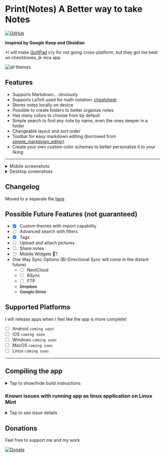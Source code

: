 # Print(Notes) A Better way to take Notes

[![GitHub](https://img.shields.io/github/license/RoBoT095/printnotes)](https://github.com/RoBoT095/printnotes/blob/main/LICENSE)

**Inspired by Google Keep and Obsidian**

\*I will make <a href='https://github.com/quillpad/quillpad'>QuillPad</a> cry for not going cross-platform, but they got me beat on checkboxes, jk nice app

<img src="https://github.com/RoBoT095/printnotes/blob/main/images/AllThemes.png?raw=true" alt="all themes" />

## Features

- Supports Markdown... obviously
- Supports LaTeX used for math notation: <a href='https://quickref.me/latex'>cheatsheet</a>
- Stores notes locally on device
- Possible to create folders to better organize notes
- Has many colors to choose from by default
- Simple search to find any note by name, even the ones deeper in a folder
- Changeable layout and sort order
- Toolbar for easy markdown editing (borrowed from [simple_markdown_editor](https://github.com/zahniar88/simple_markdown_editor))
- Create your own custom color schemes to better personalize it to your liking
<!-- - Supports Windows, Mac, Linux, Android, and iOS -->

---

<details close>
<summary>Mobile screenshots</summary>

<p>
  <img src="https://github.com/RoBoT095/printnotes/blob/main/images/Phone/PhoneDrawer.png?raw=true" alt="all themes" width=200 />
  <img src="https://github.com/RoBoT095/printnotes/blob/main/images/Phone/PhoneSettings.png?raw=true" alt="all themes" width=200 />
  <img src="https://github.com/RoBoT095/printnotes/blob/main/images/Phone/PhoneEditor.png?raw=true" alt="all themes" width=200 />
  <img src="https://github.com/RoBoT095/printnotes/blob/main/images/Phone/PhoneEditing.png?raw=true" alt="all themes" width=200 />
</p>

</details>

<details close>
<summary>Desktop screenshots</summary>

<p>
  <img src="https://github.com/RoBoT095/printnotes/blob/main/images/Desktop/DesktopHome.png?raw=true" alt="all themes" width=500 />
  <img src="https://github.com/RoBoT095/printnotes/blob/main/images/Desktop/DesktopEditor.png?raw=true" alt="all themes" width=500 />
  <img src="https://github.com/RoBoT095/printnotes/blob/main/images/Desktop/DesktopSettings.png?raw=true" alt="all themes" width=500 />
</p>
</details>

## Changelog

Moved to a separate file [here](https://github.com/RoBoT095/printnotes/blob/main/CHANGELOG.md)

## Possible Future Features (not guaranteed)

- - [x] Custom themes with import capability
- - [ ] Advanced search with filters
- - [x] Tags
- - [ ] Upload and attach pictures
- - [ ] Share notes
- - [ ] Mobile Widgets 🤔?
- One Way Sync Options (Bi-Directional Sync will come in the distant future)
  - - [ ] NextCloud
  - - [ ] RSync
  - - [ ] FTP
  - ~~Dropbox~~
  - ~~Google Drive~~

## Supported Platforms

I will release apps when I feel like the app is more complete!

- [ ] Android `coming soon`
- [ ] iOS `coming soon`
- [ ] Windows `coming soon`
- [ ] MacOS `coming soon`
- [ ] Linux `coming soon`

---

## Compiling the app

<details close>
<summary>Tap to show/hide build instructions</summary>

Make sure you have a working flutter sdk setup. If not installed, go to [Install - Flutter](https://docs.flutter.dev/get-started/install) and select your platform.

Be sure to disable signing on build.gradle or change keystore to sign the app.

Before you start building, run these commands:

```
$ flutter channel stable
```

```
$ flutter upgrade
```

After that, building is as simple as running these commands:

```
$ flutter pub get
```

```
$ flutter run lib/main.dart
```

```
$ flutter build <target>
```

## Targets available for flutter:

- `aar`: Build a repository containing an AAR and a POM file.
- `apk`: Build an Android APK file from app.
- `appbundle`: Build an Android App Bundle file from app.
- `bundle`: Build the Flutter assets directory from app.
- `web`: Build a web application bundle. **(Won't work because app needs device storage access)**

### Device host specific

In other words, compiling can only be done on device you are compiling for (ex: `app.exe` requires windows)

- `linux`: Build a Linux desktop application.
- `windows`: Build a Windows desktop application.
- `macos`: Build a MacOS desktop application.
  - `ipa`: Build an iOS App Store Package from app.

</details>

### Known issues with running app as linux application on Linux Mint

<details close>
<summary>Tap to see issue details</summary>

**<u>Note: This doesn't seem to affect other types of distros, or when running android emulator</u>**

Running as linux application on flutter version _3.24.0-3.24.3_ causes any **TextFields** to <u>slows down</u> or <u>crash</u> the app (ex. editing note, creating note/folder, searching, etc), best workaround currently is to switch to version [3.22.3 following this link](https://docs.flutter.dev/release/upgrade#switching-to-a-specific-flutter-version) and changing all `onPopInvokedWithResult` to just `onPopInvoked` as it doesn't exist in this version, if you are still having issues, try running `flutter clean` then `flutter run lib/main.dart` again, let me know if you have any other issues or need a step-by-step guide.

</details>

## Donations

Feel free to support me and my work

[![Donate](https://liberapay.com/assets/widgets/donate.svg)](https://liberapay.com/RoBoT_095/donate)
